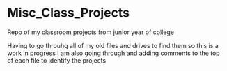 # Misc_Class_Projects
Repo of my classroom projects from junior year of college 

Having to go throuhg all of my old files and drives to find them so this is a work in progress
I am also going through and adding comments to the top of each file to identify the projects 